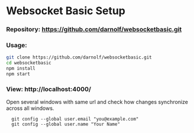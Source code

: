 # Websocket Basic Setup

### Repository: https://github.com/darnolf/websocketbasic.git

### Usage: 
```bash
git clone https://github.com/darnolf/websocketbasic.git
cd websocketbasic
npm install
npm start
```
### View: http://localhost:4000/

Open several windows with same url and check how changes synchronize across all windows.
```
  git config --global user.email "you@example.com"
  git config --global user.name "Your Name"
```